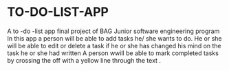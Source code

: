 # TO-DO-LIST-APP
A  to -do -list app final project of  BAG Junior software engineering program
In this app a person will be able to add tasks he/ she wants to do.
He or she will be able to edit or delete a task if he or she has changed his mind on the task he or she had written
A person wwill be able to mark completed tasks by crossing the off with a yellow line through the text .
